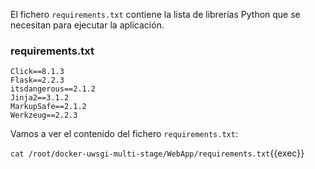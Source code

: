 El fichero `requirements.txt` contiene la lista de librerías Python que se necesitan para ejecutar la aplicación.

### requirements.txt
```
Click==8.1.3
Flask==2.2.3
itsdangerous==2.1.2
Jinja2==3.1.2
MarkupSafe==2.1.2
Werkzeug==2.2.3
```

Vamos a ver el contenido del fichero `requirements.txt`:

`cat /root/docker-uwsgi-multi-stage/WebApp/requirements.txt`{{exec}}